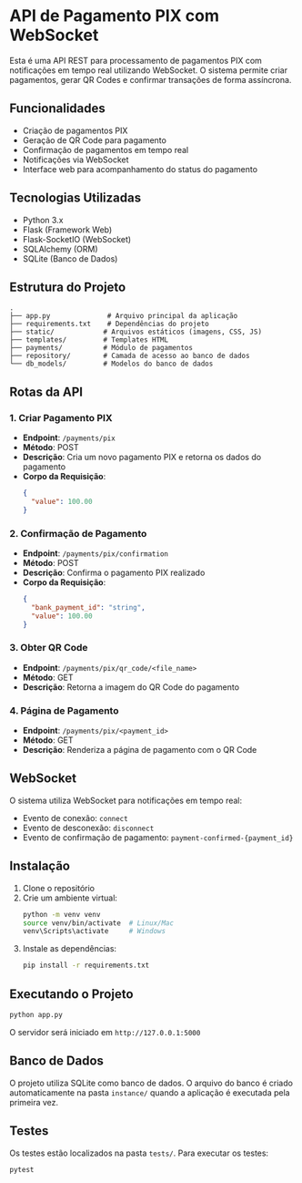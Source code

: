 # API de Pagamento PIX com WebSocket

Esta é uma API REST para processamento de pagamentos PIX com notificações em tempo real utilizando WebSocket. O sistema permite criar pagamentos, gerar QR Codes e confirmar transações de forma assíncrona.

## Funcionalidades

- Criação de pagamentos PIX
- Geração de QR Code para pagamento
- Confirmação de pagamentos em tempo real
- Notificações via WebSocket
- Interface web para acompanhamento do status do pagamento

## Tecnologias Utilizadas

- Python 3.x
- Flask (Framework Web)
- Flask-SocketIO (WebSocket)
- SQLAlchemy (ORM)
- SQLite (Banco de Dados)

## Estrutura do Projeto

```
.
├── app.py              # Arquivo principal da aplicação
├── requirements.txt    # Dependências do projeto
├── static/            # Arquivos estáticos (imagens, CSS, JS)
├── templates/         # Templates HTML
├── payments/          # Módulo de pagamentos
├── repository/        # Camada de acesso ao banco de dados
└── db_models/         # Modelos do banco de dados
```

## Rotas da API

### 1. Criar Pagamento PIX
- **Endpoint**: `/payments/pix`
- **Método**: POST
- **Descrição**: Cria um novo pagamento PIX e retorna os dados do pagamento
- **Corpo da Requisição**:
  ```json
  {
    "value": 100.00
  }
  ```

### 2. Confirmação de Pagamento
- **Endpoint**: `/payments/pix/confirmation`
- **Método**: POST
- **Descrição**: Confirma o pagamento PIX realizado
- **Corpo da Requisição**:
  ```json
  {
    "bank_payment_id": "string",
    "value": 100.00
  }
  ```

### 3. Obter QR Code
- **Endpoint**: `/payments/pix/qr_code/<file_name>`
- **Método**: GET
- **Descrição**: Retorna a imagem do QR Code do pagamento

### 4. Página de Pagamento
- **Endpoint**: `/payments/pix/<payment_id>`
- **Método**: GET
- **Descrição**: Renderiza a página de pagamento com o QR Code

## WebSocket

O sistema utiliza WebSocket para notificações em tempo real:
- Evento de conexão: `connect`
- Evento de desconexão: `disconnect`
- Evento de confirmação de pagamento: `payment-confirmed-{payment_id}`

## Instalação

1. Clone o repositório
2. Crie um ambiente virtual:
   ```bash
   python -m venv venv
   source venv/bin/activate  # Linux/Mac
   venv\Scripts\activate     # Windows
   ```
3. Instale as dependências:
   ```bash
   pip install -r requirements.txt
   ```

## Executando o Projeto

```bash
python app.py
```

O servidor será iniciado em `http://127.0.0.1:5000`

## Banco de Dados

O projeto utiliza SQLite como banco de dados. O arquivo do banco é criado automaticamente na pasta `instance/` quando a aplicação é executada pela primeira vez.

## Testes

Os testes estão localizados na pasta `tests/`. Para executar os testes:

```bash
pytest
```




